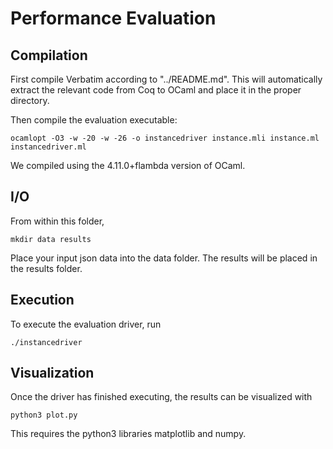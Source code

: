 # Performance Evaluation

## Compilation
First compile Verbatim according to "../README.md". This will automatically extract the relevant code from Coq to OCaml and place it in the proper directory.

Then compile the evaluation executable:
~~~
ocamlopt -O3 -w -20 -w -26 -o instancedriver instance.mli instance.ml instancedriver.ml
~~~
We compiled using the 4.11.0+flambda version of OCaml.

## I/O
From within this folder,
~~~
mkdir data results
~~~
Place your input json data into the data folder. The results will be placed in the results folder.

## Execution
To execute the evaluation driver, run
~~~
./instancedriver
~~~

## Visualization
Once the driver has finished executing, the results can be visualized with
~~~
python3 plot.py
~~~
This requires the python3 libraries matplotlib and numpy.

